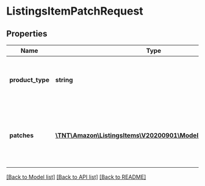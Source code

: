 # ListingsItemPatchRequest

## Properties
Name | Type | Description | Notes
------------ | ------------- | ------------- | -------------
**product_type** | **string** | The Amazon product type of the listings item. | 
**patches** | [**\TNT\Amazon\ListingsItems\V20200901\Model\PatchOperation[]**](PatchOperation.md) | One or more JSON Patch operations to perform on the listings item. | 

[[Back to Model list]](../README.md#documentation-for-models) [[Back to API list]](../README.md#documentation-for-api-endpoints) [[Back to README]](../README.md)


